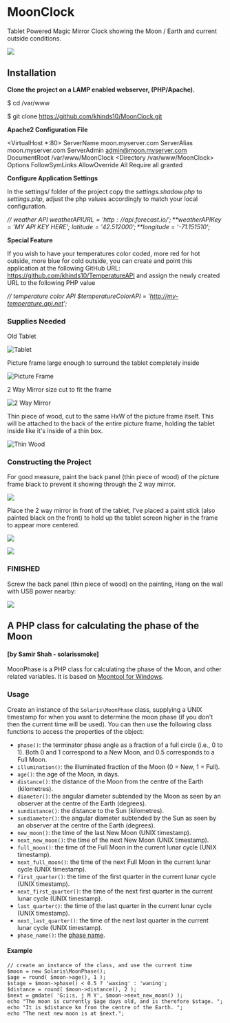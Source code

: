 # MoonClock
Tablet Powered Magic Mirror Clock showing the Moon / Earth and current outside conditions.

![](https://raw.githubusercontent.com/khinds10/MoonClock/master/construction/20181129_195812.jpg)

## Installation

**Clone the project on a LAMP enabled webserver, (PHP/Apache).**

$ cd /var/www

$ git clone https://github.com/khinds10/MoonClock.git

**Apache2 Configuration File**

<VirtualHost *:80>
	ServerName moon.myserver.com
	ServerAlias moon.myserver.com
	ServerAdmin admin@moon.myserver.com
	DocumentRoot /var/www/MoonClock
	<Directory /var/www/MoonClock>
		Options FollowSymLinks
		AllowOverride All
		Require all granted
	</Directory>
</VirtualHost>

**Configure Application Settings**

In the settings/ folder of the project copy the *settings.shadow.php* to *settings.php*, adjust the php values accordingly to match your local configuration.

*// weather API*
*$weatherAPIURL = 'http://api.forecast.io/';*
*$weatherAPIKey = 'MY API KEY HERE';*
*$latitude = '42.512000';*
*$longitude = '-71.151510';*

**Special Feature**

If you wish to have your temperatures color coded, more red for hot outside, more blue for cold outside, you can create and point this application at the following GitHub URL: https://github.com/khinds10/TemperatureAPI and assign the newly created URL to the following PHP value

*// temperature color API*
*$temperatureColorAPI = 'http://my-temperature.api.net';*

### **Supplies Needed**

Old Tablet

![Tablet](https://raw.githubusercontent.com/khinds10/MoonClock/master/construction/tablet.jpg)

Picture frame large enough to surround the tablet completely inside

![Picture Frame](https://raw.githubusercontent.com/khinds10/MoonClock/master/construction/picture-frame.png)

2 Way Mirror size cut to fit the frame

![2 Way Mirror](https://raw.githubusercontent.com/khinds10/MoonClock/master/construction/2-way-mirror.png)

Thin piece of wood, cut to the same HxW of the picture frame itself. This will be attached to the back of the entire picture frame, holding the tablet inside like it's inside of a thin box.

![Thin Wood](https://raw.githubusercontent.com/khinds10/MoonClock/master/construction/wood.png)


### **Constructing the Project**

For good measure, paint the back panel (thin piece of wood) of the picture frame black to prevent it showing through the 2 way mirror.

![](https://raw.githubusercontent.com/khinds10/MoonClock/master/construction/20181129_163903.jpg)

Place the 2 way mirror in front of the tablet, I've placed a paint stick (also painted black on the front) to hold up the tablet screen higher in the frame to appear more centered.

![](https://raw.githubusercontent.com/khinds10/MoonClock/master/construction/20181129_164006.jpg)

![](https://raw.githubusercontent.com/khinds10/MoonClock/master/construction/20181129_175934.jpg)

### FINISHED

Screw the back panel (thin piece of wood) on the painting, Hang on the wall with USB power nearby:

![](https://raw.githubusercontent.com/khinds10/MoonClock/master/construction/20181129_195801.jpg)

## A PHP class for calculating the phase of the Moon  

#### [by Samir Shah - solarissmoke]

MoonPhase is a PHP class for calculating the phase of the Moon, and other related variables. It is based on [Moontool for Windows](http://www.fourmilab.ch/moontoolw/).

### Usage

Create an instance of the `Solaris\MoonPhase` class, supplying a UNIX timestamp for when you want to determine the moon phase (if you don't then the current time will be used). You can then use the following class functions to access the properties of the object:

 - `phase()`: the terminator phase angle as a fraction of a full circle (i.e., 0 to 1). Both 0 and 1 correspond to a New Moon, and 0.5 corresponds to a Full Moon.
 - `illumination()`: the illuminated fraction of the Moon (0 = New, 1 = Full).
 - `age()`: the age of the Moon, in days.
 - `distance()`: the distance of the Moon from the centre of the Earth (kilometres).
 - `diameter()`: the angular diameter subtended by the Moon as seen by an observer at the centre of the Earth (degrees).
 - `sundistance()`: the distance to the Sun (kilometres).
 - `sundiameter()`: the angular diameter subtended by the Sun as seen by an observer at the centre of the Earth (degrees).
 - `new_moon()`: the time of the last New Moon (UNIX timestamp).
 - `next_new_moon()`: the time of the next New Moon (UNIX timestamp).
 - `full_moon()`: the time of the Full Moon in the current lunar cycle (UNIX timestamp).
 - `next_full_moon()`: the time of the next Full Moon in the current lunar cycle (UNIX timestamp).
 - `first_quarter()`: the time of the first quarter in the current lunar cycle (UNIX timestamp).
 - `next_first_quarter()`: the time of the next first quarter in the current lunar cycle (UNIX timestamp).
 - `last_quarter()`: the time of the last quarter in the current lunar cycle (UNIX timestamp).
 - `next_last_quarter()`: the time of the next last quarter in the current lunar cycle (UNIX timestamp).
 - `phase_name()`: the [phase name](http://aa.usno.navy.mil/faq/docs/moon_phases.php).

#### Example

	// create an instance of the class, and use the current time
	$moon = new Solaris\MoonPhase();
	$age = round( $moon->age(), 1 );
	$stage = $moon->phase() < 0.5 ? 'waxing' : 'waning';
	$distance = round( $moon->distance(), 2 );
	$next = gmdate( 'G:i:s, j M Y', $moon->next_new_moon() );
	echo "The moon is currently $age days old, and is therefore $stage. ";
	echo "It is $distance km from the centre of the Earth. ";
	echo "The next new moon is at $next.";
